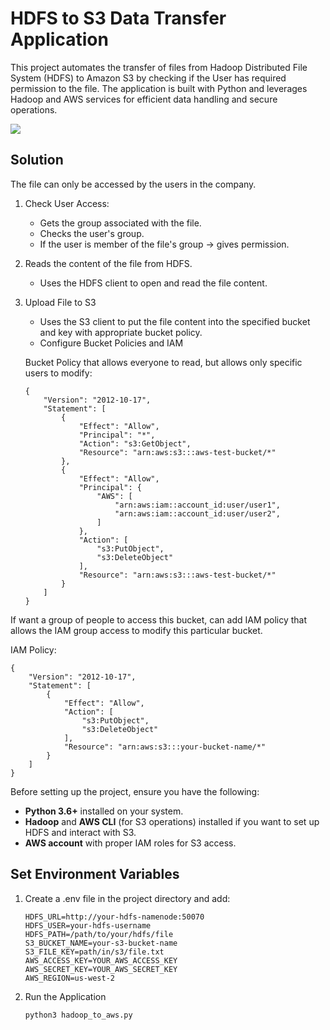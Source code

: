 # HDFS to S3 Data Transfer Application
This project automates the transfer of files from Hadoop Distributed File System (HDFS) to Amazon S3 by checking if the User has required permission to the file. The application is built with Python and leverages Hadoop and AWS services for efficient data handling and secure operations.

![](https://i.postimg.cc/5ydpWx39/system-design-drawio-1.png)

## Solution

The file can only be accessed by the users in the company. 

1. Check User Access:
    * Gets the group associated with the file.
    * Checks the user's group.
    * If the user is member of the file's group -> gives permission. 

2. Reads the content of the file from HDFS.
    * Uses the HDFS client to open and read the file content.

3. Upload File to S3
    * Uses the S3 client to put the file content into the specified bucket and key with appropriate bucket policy.
    * Configure Bucket Policies and IAM

    
    Bucket Policy that allows everyone to read, but allows only specific users to modify:

    ```
    {
        "Version": "2012-10-17",
        "Statement": [
            {
                "Effect": "Allow",
                "Principal": "*",
                "Action": "s3:GetObject",
                "Resource": "arn:aws:s3:::aws-test-bucket/*"
            },
            {
                "Effect": "Allow",
                "Principal": {
                    "AWS": [
                        "arn:aws:iam::account_id:user/user1",
                        "arn:aws:iam::account_id:user/user2",
                    ]
                },
                "Action": [
                    "s3:PutObject",
                    "s3:DeleteObject"
                ],
                "Resource": "arn:aws:s3:::aws-test-bucket/*"
            }
        ]
    }

If want a group of people to access this bucket, can add IAM policy that allows the IAM group access to modify this particular bucket. 

IAM Policy:

```
{
    "Version": "2012-10-17",
    "Statement": [
        {
            "Effect": "Allow",
            "Action": [
                "s3:PutObject",
                "s3:DeleteObject"
            ],
            "Resource": "arn:aws:s3:::your-bucket-name/*"
        }
    ]
}
```

Before setting up the project, ensure you have the following:

- **Python 3.6+** installed on your system.
- **Hadoop** and **AWS CLI** (for S3 operations) installed if you want to set up HDFS and interact with S3.
- **AWS account** with proper IAM roles for S3 access.


## Set Environment Variables

1. Create a .env file in the project directory and add:

    ```
    HDFS_URL=http://your-hdfs-namenode:50070
    HDFS_USER=your-hdfs-username
    HDFS_PATH=/path/to/your/hdfs/file
    S3_BUCKET_NAME=your-s3-bucket-name
    S3_FILE_KEY=path/in/s3/file.txt
    AWS_ACCESS_KEY=YOUR_AWS_ACCESS_KEY
    AWS_SECRET_KEY=YOUR_AWS_SECRET_KEY
    AWS_REGION=us-west-2
    ```

2. Run the Application

    ```
    python3 hadoop_to_aws.py
    ```


